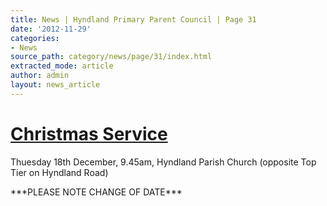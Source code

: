 ```yaml
---
title: News | Hyndland Primary Parent Council | Page 31
date: '2012-11-29'
categories:
- News
source_path: category/news/page/31/index.html
extracted_mode: article
author: admin
layout: news_article
---
```

# [Christmas Service](/news/christmas-service/)


Thuesday 18th December, 9.45am, Hyndland Parish Church (opposite Top Tier on Hyndland Road)

\*\*\*PLEASE NOTE CHANGE OF DATE\*\*\*
